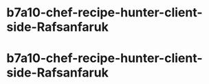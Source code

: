 # b7a10-chef-recipe-hunter-client-side-Rafsanfaruk
# b7a10-chef-recipe-hunter-client-side-Rafsanfaruk
